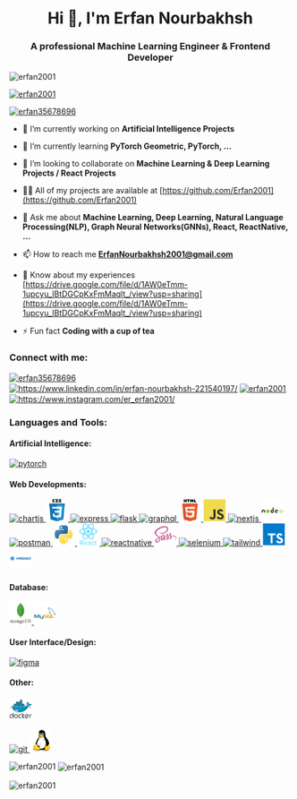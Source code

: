 <h1 align="center">Hi 👋, I'm Erfan Nourbakhsh</h1>
<h3 align="center">A professional Machine Learning Engineer & Frontend Developer</h3>

<p align="left"> <img src="https://komarev.com/ghpvc/?username=erfan2001&label=Profile%20views&color=0e75b6&style=flat" alt="erfan2001" /> </p>

<p align="left"> <a href="https://github.com/ryo-ma/github-profile-trophy"><img src="https://github-profile-trophy.vercel.app/?username=erfan2001" alt="erfan2001" /></a> </p>

<p align="left"> <a href="https://twitter.com/erfan35678696" target="blank"><img src="https://img.shields.io/twitter/follow/erfan35678696?logo=twitter&style=for-the-badge" alt="erfan35678696" /></a> </p>

- 🔭 I’m currently working on **Artificial  Intelligence Projects**

- 🌱 I’m currently learning **PyTorch Geometric, PyTorch, ...**

- 👯 I’m looking to collaborate on **Machine Learning & Deep Learning Projects / React Projects**

- 👨‍💻 All of my projects are available at [https://github.com/Erfan2001](https://github.com/Erfan2001)

- 💬 Ask me about **Machine Learning, Deep Learning, Natural Language Processing(NLP), Graph Neural Networks(GNNs), React, ReactNative, ...**

- 📫 How to reach me **ErfanNourbakhsh2001@gmail.com**

- 📄 Know about my experiences [https://drive.google.com/file/d/1AW0eTmm-1upcyu_lBtDGCpKxFmMaqlt_/view?usp=sharing](https://drive.google.com/file/d/1AW0eTmm-1upcyu_lBtDGCpKxFmMaqlt_/view?usp=sharing)

- ⚡ Fun fact **Coding with a cup of tea**

<h3 align="left">Connect with me:</h3>
<p align="left">
<a href="https://twitter.com/erfan35678696" target="blank"><img align="center" src="https://raw.githubusercontent.com/rahuldkjain/github-profile-readme-generator/master/src/images/icons/Social/twitter.svg" alt="erfan35678696" height="30" width="40" /></a>
<a href="https://www.linkedin.com/in/erfan-nourbakhsh-221540197/" target="blank"><img align="center" src="https://raw.githubusercontent.com/rahuldkjain/github-profile-readme-generator/master/src/images/icons/Social/linked-in-alt.svg" alt="https://www.linkedin.com/in/erfan-nourbakhsh-221540197/" height="30" width="40" /></a>
<a href="https://kaggle.com/erfan2001" target="blank"><img align="center" src="https://raw.githubusercontent.com/rahuldkjain/github-profile-readme-generator/master/src/images/icons/Social/kaggle.svg" alt="erfan2001" height="30" width="40" /></a>
<a href="https://www.instagram.com/er_erfan2001/" target="blank"><img align="center" src="https://raw.githubusercontent.com/rahuldkjain/github-profile-readme-generator/master/src/images/icons/Social/instagram.svg" alt="https://www.instagram.com/er_erfan2001/" height="30" width="40" /></a>
</p>
<h3 align="left">Languages and Tools:</h3>
<h4 align="left">Artificial Intelligence:</h4>
  <a href="https://pytorch.org/" target="_blank" rel="noreferrer"> <img src="https://www.vectorlogo.zone/logos/pytorch/pytorch-icon.svg" alt="pytorch" width="40" height="40"/> </a> 
<h4 align="left">Web Developments:</h4>
  <a href="https://www.chartjs.org" target="_blank" rel="noreferrer"> <img src="https://www.chartjs.org/media/logo-title.svg" alt="chartjs" width="40" height="40"/> </a> 
  <a href="https://www.w3schools.com/css/" target="_blank" rel="noreferrer"> <img src="https://raw.githubusercontent.com/devicons/devicon/master/icons/css3/css3-original-wordmark.svg" alt="css3" width="40" height="40"/> </a> 
    <a href="https://expressjs.com" target="_blank" rel="noreferrer"> <img src="https://mms.businesswire.com/media/20221207005985/en/1397137/22/Express_%28black%29_Logo.jpg" alt="express" width="60" height="40"/> </a>
    <a href="https://flask.palletsprojects.com/" target="_blank" rel="noreferrer"> <img src="https://img-b.udemycdn.com/course/480x270/3997878_928b.jpg" alt="flask" width="60" height="40"/> </a> 
      <a href="https://graphql.org" target="_blank" rel="noreferrer"> <img src="https://www.vectorlogo.zone/logos/graphql/graphql-icon.svg" alt="graphql" width="40" height="40"/> </a> 
        <a href="https://www.w3.org/html/" target="_blank" rel="noreferrer"> <img src="https://raw.githubusercontent.com/devicons/devicon/master/icons/html5/html5-original-wordmark.svg" alt="html5" width="40" height="40"/> </a> 
          <a href="https://developer.mozilla.org/en-US/docs/Web/JavaScript" target="_blank" rel="noreferrer"> <img src="https://raw.githubusercontent.com/devicons/devicon/master/icons/javascript/javascript-original.svg" alt="javascript" width="40" height="40"/> </a> 
            <a href="https://nextjs.org/" target="_blank" rel="noreferrer"> <img src="https://reffect.co.jp/assets/next_js_basic.png" alt="nextjs" width="40" height="40"/> </a> 
              <a href="https://nodejs.org" target="_blank" rel="noreferrer"> <img src="https://raw.githubusercontent.com/devicons/devicon/master/icons/nodejs/nodejs-original-wordmark.svg" alt="nodejs" width="40" height="40"/> </a> 
                <a href="https://postman.com" target="_blank" rel="noreferrer"> <img src="https://www.vectorlogo.zone/logos/getpostman/getpostman-icon.svg" alt="postman" width="40" height="40"/> </a> 
                  <a href="https://www.python.org" target="_blank" rel="noreferrer"> <img src="https://raw.githubusercontent.com/devicons/devicon/master/icons/python/python-original.svg" alt="python" width="40" height="40"/> </a> 
                    <a href="https://reactjs.org/" target="_blank" rel="noreferrer"> <img src="https://raw.githubusercontent.com/devicons/devicon/master/icons/react/react-original-wordmark.svg" alt="react" width="40" height="40"/> </a> 
                      <a href="https://reactnative.dev/" target="_blank" rel="noreferrer"> <img src="https://reactnative.dev/img/header_logo.svg" alt="reactnative" width="40" height="40"/> </a> 
  <a href="https://sass-lang.com" target="_blank" rel="noreferrer"> <img src="https://raw.githubusercontent.com/devicons/devicon/master/icons/sass/sass-original.svg" alt="sass" width="40" height="40"/> </a> 
  <a href="https://www.selenium.dev" target="_blank" rel="noreferrer"> <img src="https://raw.githubusercontent.com/detain/svg-logos/780f25886640cef088af994181646db2f6b1a3f8/svg/selenium-logo.svg" alt="selenium" width="40" height="40"/> </a> 
  <a href="https://tailwindcss.com/" target="_blank" rel="noreferrer"> <img src="https://www.vectorlogo.zone/logos/tailwindcss/tailwindcss-icon.svg" alt="tailwind" width="40" height="40"/> </a> 
  <a href="https://www.typescriptlang.org/" target="_blank" rel="noreferrer"> <img src="https://raw.githubusercontent.com/devicons/devicon/master/icons/typescript/typescript-original.svg" alt="typescript" width="40" height="40"/> </a> 
  <a href="https://webpack.js.org" target="_blank" rel="noreferrer"> <img src="https://raw.githubusercontent.com/devicons/devicon/d00d0969292a6569d45b06d3f350f463a0107b0d/icons/webpack/webpack-original-wordmark.svg" alt="webpack" width="40" height="40"/> </a> </p>
<h4 align="left">Database:</h4>
  <a href="https://www.mongodb.com/" target="_blank" rel="noreferrer"> <img src="https://raw.githubusercontent.com/devicons/devicon/master/icons/mongodb/mongodb-original-wordmark.svg" alt="mongodb" width="40" height="40"/> </a>
    <a href="https://www.mysql.com/" target="_blank" rel="noreferrer"> <img src="https://raw.githubusercontent.com/devicons/devicon/master/icons/mysql/mysql-original-wordmark.svg" alt="mysql" width="40" height="40"/> </a> 
<h4 align="left">User Interface/Design:</h4>
  <a href="https://www.figma.com/" target="_blank" rel="noreferrer"> <img src="https://www.vectorlogo.zone/logos/figma/figma-icon.svg" alt="figma" width="40" height="40"/> </a> 
<h4 align="left">Other:</h4>
  <a href="https://www.docker.com/" target="_blank" rel="noreferrer"> <img src="https://raw.githubusercontent.com/devicons/devicon/master/icons/docker/docker-original-wordmark.svg" alt="docker" width="40" height="40"/> </a>
<p align="left"> 
  <a href="https://git-scm.com/" target="_blank" rel="noreferrer"> <img src="https://www.vectorlogo.zone/logos/git-scm/git-scm-icon.svg" alt="git" width="40" height="40"/> </a> 
    <a href="https://www.linux.org/" target="_blank" rel="noreferrer"> <img src="https://raw.githubusercontent.com/devicons/devicon/master/icons/linux/linux-original.svg" alt="linux" width="40" height="40"/> </a> 











<p><img align="left" src="https://github-readme-stats.vercel.app/api/top-langs?username=erfan2001&show_icons=true&locale=en&layout=compact" alt="erfan2001" /></p>

<p>&nbsp;<img align="center" src="https://github-readme-stats.vercel.app/api?username=erfan2001&show_icons=true&locale=en" alt="erfan2001" /></p>

<p><img align="center" src="https://github-readme-streak-stats.herokuapp.com/?user=erfan2001&" alt="erfan2001" /></p>
